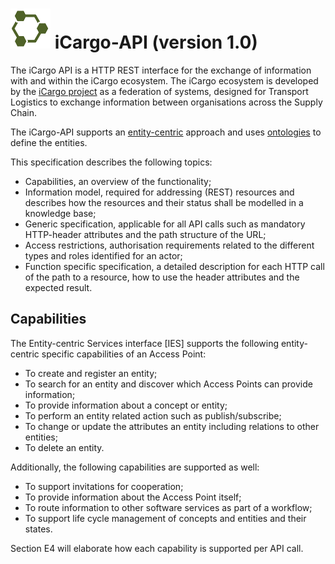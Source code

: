 ![iCargo-API logo](images/iCargo-API-64.png) iCargo-API (version 1.0)
==========

The iCargo API is a HTTP REST interface for the exchange of information with and within the iCargo ecosystem. The iCargo ecosystem is developed by the [iCargo project](http://http://i-cargo.eu/) as a federation of systems, designed for Transport Logistics to exchange information between organisations across the Supply Chain.

The iCargo-API supports an [entity-centric]() approach and uses [ontologies]() to define the entities.

This specification describes the following topics:
*  Capabilities, an overview of the functionality;
*  Information model, required for addressing (REST) resources and describes how the resources and their status shall be modelled in a knowledge base; 
*  Generic specification, applicable for all API calls such as mandatory HTTP-header attributes and the path structure of the URL;
*  Access restrictions, authorisation requirements related to the different types and roles identified for an actor;
*  Function specific specification, a detailed description for each HTTP call of the path to a resource, how to use the header attributes and the expected result.

## Capabilities
The Entity-centric Services interface [IES] supports the following entity-centric specific capabilities of an Access Point:
*  To create and register an entity;
*  To search for an entity and discover which Access Points can provide information; 
*  To provide information about a concept or entity;
*  To perform an entity related action such as publish/subscribe;
*  To change or update the attributes an entity including relations to other entities;
*  To delete an entity.

Additionally, the following capabilities are supported as well:
*  To support invitations for cooperation;
*  To provide information about the Access Point itself;
*  To route information to other software services as part of a workflow;
* To support life cycle management of concepts and entities and their states.

Section E4 will elaborate how each capability is supported per API call.

